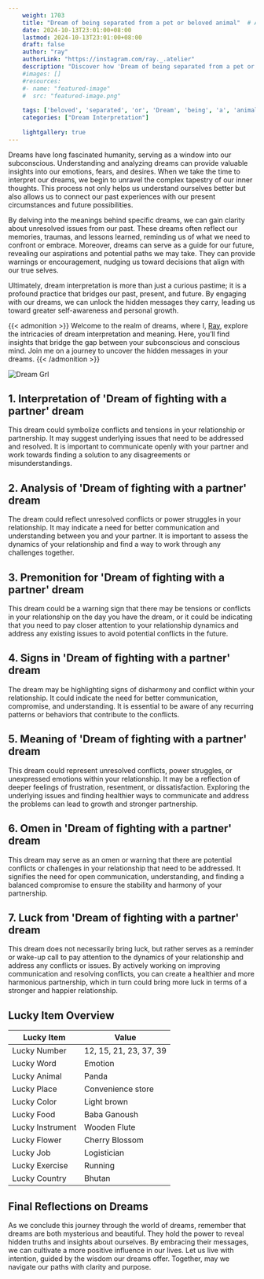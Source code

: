 ```yaml
---
    weight: 1703
    title: "Dream of being separated from a pet or beloved animal"  # Assuming 'title' column exists
    date: 2024-10-13T23:01:00+08:00
    lastmod: 2024-10-13T23:01:00+08:00
    draft: false
    author: "ray"
    authorLink: "https://instagram.com/ray._.atelier"
    description: "Discover how 'Dream of being separated from a pet or beloved animal' can interpret your future and uncover its significant meanings in your life."
    #images: []
    #resources:
    #- name: "featured-image"
    #  src: "featured-image.png"
    
    tags: ['beloved', 'separated', 'or', 'Dream', 'being', 'a', 'animal', 'pet', 'from', 'of']
    categories: ["Dream Interpretation"]
    
    lightgallery: true
---
```

    
Dreams have long fascinated humanity, serving as a window into our subconscious. Understanding and analyzing dreams can provide valuable insights into our emotions, fears, and desires. When we take the time to interpret our dreams, we begin to unravel the complex tapestry of our inner thoughts. This process not only helps us understand ourselves better but also allows us to connect our past experiences with our present circumstances and future possibilities.

By delving into the meanings behind specific dreams, we can gain clarity about unresolved issues from our past. These dreams often reflect our memories, traumas, and lessons learned, reminding us of what we need to confront or embrace. Moreover, dreams can serve as a guide for our future, revealing our aspirations and potential paths we may take. They can provide warnings or encouragement, nudging us toward decisions that align with our true selves.

Ultimately, dream interpretation is more than just a curious pastime; it is a profound practice that bridges our past, present, and future. By engaging with our dreams, we can unlock the hidden messages they carry, leading us toward greater self-awareness and personal growth.

{{< admonition >}}
Welcome to the realm of dreams, where I, [Ray](https://instagram.com/ray._.atelier), explore the intricacies of dream interpretation and meaning. Here, you’ll find insights that bridge the gap between your subconscious and conscious mind. Join me on a journey to uncover the hidden messages in your dreams.
{{< /admonition >}}

![Dream Grl](https://cdn.pixabay.com/photo/2017/11/02/03/35/gothic-2910057_1280.jpg "Dream Grl")

## 1. Interpretation of 'Dream of fighting with a partner' dream
 This dream could symbolize conflicts and tensions in your relationship or partnership. It may suggest underlying issues that need to be addressed and resolved. It is important to communicate openly with your partner and work towards finding a solution to any disagreements or misunderstandings.

## 2. Analysis of 'Dream of fighting with a partner' dream
 The dream could reflect unresolved conflicts or power struggles in your relationship. It may indicate a need for better communication and understanding between you and your partner. It is important to assess the dynamics of your relationship and find a way to work through any challenges together.

## 3. Premonition for 'Dream of fighting with a partner' dream
 This dream could be a warning sign that there may be tensions or conflicts in your relationship on the day you have the dream, or it could be indicating that you need to pay closer attention to your relationship dynamics and address any existing issues to avoid potential conflicts in the future.

## 4. Signs in 'Dream of fighting with a partner' dream
 The dream may be highlighting signs of disharmony and conflict within your relationship. It could indicate the need for better communication, compromise, and understanding. It is essential to be aware of any recurring patterns or behaviors that contribute to the conflicts.

## 5. Meaning of 'Dream of fighting with a partner' dream
 This dream could represent unresolved conflicts, power struggles, or unexpressed emotions within your relationship. It may be a reflection of deeper feelings of frustration, resentment, or dissatisfaction. Exploring the underlying issues and finding healthier ways to communicate and address the problems can lead to growth and stronger partnership.

## 6. Omen in 'Dream of fighting with a partner' dream
 This dream may serve as an omen or warning that there are potential conflicts or challenges in your relationship that need to be addressed. It signifies the need for open communication, understanding, and finding a balanced compromise to ensure the stability and harmony of your partnership.

## 7. Luck from 'Dream of fighting with a partner' dream
 This dream does not necessarily bring luck, but rather serves as a reminder or wake-up call to pay attention to the dynamics of your relationship and address any conflicts or issues. By actively working on improving communication and resolving conflicts, you can create a healthier and more harmonious partnership, which in turn could bring more luck in terms of a stronger and happier relationship.

## Lucky Item Overview
| Lucky Item          | Value              |
|---------------|--------------------|
| Lucky Number        | 12, 15, 21, 23, 37, 39  |
| Lucky Word          | Emotion |
| Lucky Animal        | Panda |
| Lucky Place         | Convenience store     |
| Lucky Color         | Light brown     |
| Lucky Food          | Baba Ganoush      |
| Lucky Instrument    | Wooden Flute |
| Lucky Flower        | Cherry Blossom    |
| Lucky Job           | Logistician       |
| Lucky Exercise      | Running  |
| Lucky Country       | Bhutan    |


##  Final Reflections on Dreams

As we conclude this journey through the world of dreams, remember that dreams are both mysterious and beautiful. They hold the power to reveal hidden truths and insights about ourselves. By embracing their messages, we can cultivate a more positive influence in our lives. Let us live with intention, guided by the wisdom our dreams offer. Together, may we navigate our paths with clarity and purpose.
